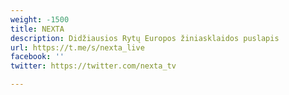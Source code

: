 ```yaml
---
weight: -1500
title: NEXTA
description: Didžiausios Rytų Europos žiniasklaidos puslapis
url: https://t.me/s/nexta_live
facebook: ''
twitter: https://twitter.com/nexta_tv

---
```

